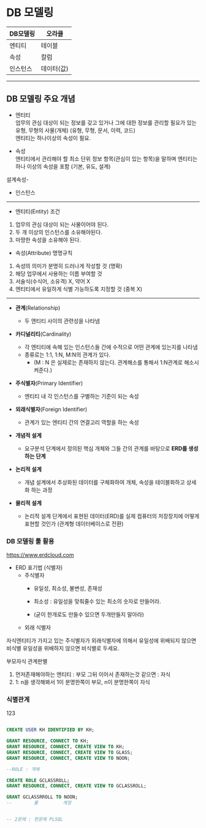 # DB 모델링

| DB모델링  |  오라클 |
| ---------- | --------
| 엔티티 | 테이블|
| 속성 | 칼럼|
| 인스턴스 | 데이터(값)  |

-----

## DB 모델링 주요 개념

+ 엔티티  
업무의 관심 대상이 되는 정보를 갖고 있거나 그에 대한 정보를 관리할 필요가 있는 유형, 무형의 사물(개체) (유형, 무형, 문서, 이력, 코드)   
엔티티는 하나이상의 속성이 필요.


+ 속성  
엔티티에서 관리해야 할 최소 단위 정보 항목(관심이 있는 항목)을 말하며 엔티티는 하나 이상의 속성을 포함 (기본, 유도, 설계)

 설계속성-

+ 인스턴스

------
+ 엔티티(Entity) 조건
1. 업무의 관심 대상이 되는 사물이어야 된다. 
2. 두 개 이상의 인스턴스를 소유해야된다. 
3. 마땅한 속성을 소유해야 된다. 

+ 속성(Attribute) 명명규칙
1. 속성의 의미가 분명히 드러나게 작성할 것 (명확)
2. 해당 업무에서 사용하는 이름 부여할 것 
3. 서술식(수식어, 소유격) X, 약어 X 
4. 엔티티에서 유일하게 식별 가능하도록 지정할 것 (중복 X)

-----------

+ **관계**(Relationship)
    + 두 엔티티 사이의 관련성을 나타냄


+ **카디널리티**(Cardinality)
    - 각 엔티티에 속해 있는 인스턴스들 간에 수적으로 어떤 관계에 있는지를 나타냄 
    - 종류로는 1:1, 1:N, M:N의 관계가 있다.
        + (M : N 은 실제로는 존재하지 않는다. 관계해소를 통해서 1:N관계로 해소시켜준다.)



+ **주식별자**(Primary Identifier)  
    - 엔티티 내 각 인스턴스를 구별하는 기준이 되는 속성

+ **외래식별자**(Foreign Identifier)   
    - 관계가 있는 엔티티 간의 연결고리 역할을 하는 속성

+ **개념적 설계**
    - 요구분석 단계에서 정의된 핵심 개체와 그들 간의 관계를 바탕으로 **ERD를 생성하는 단계**

+ **논리적 설계**
    - 개념 설계에서 추상화된 데이터를 구체화하여 개체, 속성을 테이블화하고 상세화 하는 과정
+ **물리적 설계**
    - 논리적 설계 단계에서 표현된 데이터(ERD)를 실제 컴퓨터의 저장장치에 어떻게 표현할 것인가 (관계형 데이터베이스로 전환)

### DB 모델링 툴 활용

https://www.erdcloud.com


+ ERD 표기법 (식별자)
    + 주식별자
        + 유일성, 최소성, 불변성, 존재성

        + 최소성 : 유일성을 맞춰줄수 있는 최소의 숫자로 만들어라.
        + (굳이 한개로도 만들수 있으면 두개만들지 말아라)
    + 외래 식별자


자식엔티티가 가지고 있는 주식별자가 외래식별자에 의해서 유일성에 위배되지 않으면 비식별
유일성을 위배하지 않으면 비식별로 두세요.



부모자식 관계판별
1. 먼저존재해야하는 엔티티 : 부모
그뒤 이어서 존재하는것 같으면 : 자식
2. 1: n을 생각해봐서 1이 분명한쪽이 부모,
n이 분명한쪽이 자식


### 식별관계

123









```sql

CREATE USER KH IDENTIFIED BY KH;

GRANT RESOURCE, CONNECT TO KH;
GRANT RESOURCE, CONNECT, CREATE VIEW TO KH;
GRANT RESOURCE, CONNECT, CREATE VIEW TO GLASS;
GRANT RESOURCE, CONNECT, CREATE VIEW TO NOON;

--ROLE : 객체

CREATE ROLE GCLASSROLL;
GRANT RESOURCE, CONNECT, CREATE VIEW TO GCLASSROLL;

GRANT GCLASSRROLL TO NOON;
--        롤         계정


-- 2문제 : 한문제 PLSQL

```
